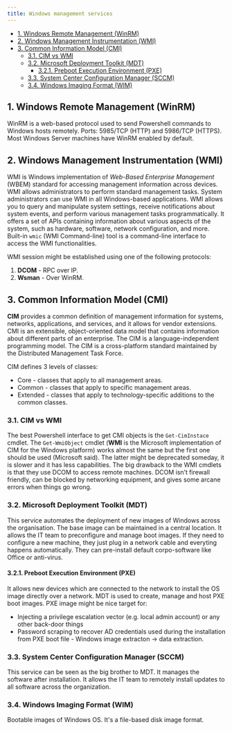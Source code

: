 ```yaml
---
title: Windows management services
---
```


- [1. Windows Remote Management (WinRM)](#1-windows-remote-management-winrm)
- [2. Windows Management Instrumentation (WMI)](#2-windows-management-instrumentation-wmi)
- [3. Common Information Model (CMI)](#3-common-information-model-cmi)
  - [3.1. CIM vs WMI](#31-cim-vs-wmi)
  - [3.2. Microsoft Deployment Toolkit (MDT)](#32-microsoft-deployment-toolkit-mdt)
    - [3.2.1. Preboot Execution Environment (PXE)](#321-preboot-execution-environment-pxe)
  - [3.3. System Center Configuration Manager (SCCM)](#33-system-center-configuration-manager-sccm)
  - [3.4. Windows Imaging Format (WIM)](#34-windows-imaging-format-wim)

## 1. Windows Remote Management (WinRM)
WinRM is a web-based protocol used to send Powershell commands to Windows hosts remotely. Ports: 5985/TCP (HTTP) and 5986/TCP (HTTPS). Most Windows Server machines have WinRM enabled by default.

## 2. Windows Management Instrumentation (WMI)
WMI is Windows implementation of _Web-Based Enterprise Management_ (WBEM) standard for accessing management information across devices. WMI allows administrators to perform standard management tasks. System administrators can use WMI in all Windows-based applications. WMI allows you to query and manipulate system settings, receive notifications about system events, and perform various management tasks programmatically. It offers a set of APIs containing information about various aspects of the system, such as hardware, software, network configuration, and more. Built-in `wmic` (WMI Command-line) tool is a command-line interface to access the WMI functionalities.

WMI session might be established using one of the following protocols:

1. **DCOM**  - RPC over IP.
2. **Wsman** - Over WinRM.  

## 3. Common Information Model (CMI)
**CIM** provides a common definition of management information for systems, networks, applications, and services, and it allows for vendor extensions. CMI is an extensible, object-oriented data model that contains information about different parts of an enterprise. The CIM is a language-independent programming model. The CIM is a cross-platform standard maintained by the Distributed Management Task Force.

CIM defines 3 levels of classes:

- Core - classes that apply to all management areas.
- Common - classes that apply to specific management areas.
- Extended - classes that apply to technology-specific additions to the common classes.

### 3.1. CIM vs WMI
The best Powershell interface to get CMI objects is the `Get-CimInstace` cmdlet. The `Get-WmiObject` cmdlet (**WMI** is the Microsoft implementation of CIM for the Windows platform) works almost the same but the first one should be used (Microsoft said). The latter might be deprecated someday, it is slower and it has less capabilities. The big drawback to the WMI cmdlets is that they use DCOM to access remote machines. DCOM isn’t firewall friendly, can be blocked by networking equipment, and gives some arcane errors when things go wrong.

### 3.2. Microsoft Deployment Toolkit (MDT)
This service automates the deployment of new images of Windows across the organisation. The base image can be maintained in a central location. It allows the IT team to preconfigure and manage boot images. If they need to configure a new machine, they just plug in a network cable and everyting happens automatically. They can pre-install default corpo-software like Office or anti-virus.

#### 3.2.1. Preboot Execution Environment (PXE)
It allows new devices which are connected to the network to install the OS image directly over a network. MDT is used to create, manage and host PXE boot images. PXE image might be nice target for:

- Injecting a privilege escalation vector (e.g. local admin account) or any other back-door things
- Password scraping to recover AD credentials used during the installation from PXE boot file - Windows image extracton -> data extraction.

### 3.3. System Center Configuration Manager (SCCM)
This service can be seen as the big brother to MDT. It manages the software after installation. It allows the IT team to remotely install updates to all software across the organization.

### 3.4. Windows Imaging Format (WIM)
Bootable images of Windows OS. It's a file-based disk image format.
